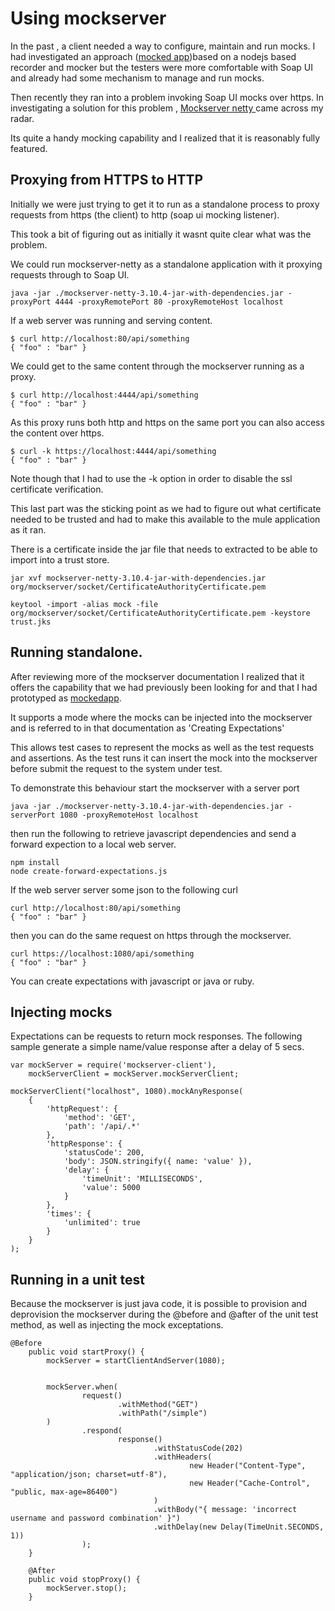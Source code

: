 # Using mockserver

In the past , a client needed a way to configure, maintain and run mocks. I had investigated an approach ([mocked app](https://docs.mulesoft.com/mule-user-guide/v/3.6/configuring-reconnection-strategies))based on a nodejs based recorder and mocker but the testers were more comfortable with Soap UI and already had some mechanism to manage and run mocks.

Then recently they ran into a problem invoking Soap UI mocks over https.  In investigating a solution for this problem ,
[Mockserver netty ](https://docs.mulesoft.com/mule-user-guide/v/3.6/configuring-reconnection-strategies) came across my radar.

Its quite a handy mocking capability and I realized that it is reasonably fully featured. 

## Proxying from HTTPS to HTTP

Initially we were just trying to get it to run as a standalone process to proxy requests from https (the client) to http (soap ui mocking listener).

This took a bit of figuring out as initially it wasnt quite clear what was the problem.

We could run mockserver-netty as a standalone application with it proxying requests through to Soap UI.  
```
java -jar ./mockserver-netty-3.10.4-jar-with-dependencies.jar -proxyPort 4444 -proxyRemotePort 80 -proxyRemoteHost localhost
```

If a web server was running and serving content.
```
$ curl http://localhost:80/api/something
{ "foo" : "bar" }
```

We could get to the same content through the mockserver running as a proxy.

```
$ curl http://localhost:4444/api/something
{ "foo" : "bar" }
```

As this proxy runs both http and https on the same port you can also access the content over https.
```
$ curl -k https://localhost:4444/api/something
{ "foo" : "bar" }
```

Note though that I had to use the -k option in order to disable the ssl certificate verification.

This last part was the sticking point as we had to figure out what certificate needed to be trusted and had to make this available to the mule application as it ran.

There is a certificate inside the jar file that needs to extracted to be able to import into a trust store.
```
jar xvf mockserver-netty-3.10.4-jar-with-dependencies.jar  org/mockserver/socket/CertificateAuthorityCertificate.pem

keytool -import -alias mock -file org/mockserver/socket/CertificateAuthorityCertificate.pem -keystore trust.jks
```

## Running standalone.

After reviewing more of the mockserver documentation I realized that it offers the capability that we had previously been looking for and that I had prototyped as
[mockedapp](https://github.com/bayeslife/mockedapp).

It supports a mode where the mocks can be injected into the mockserver and is referred to in that documentation as 'Creating Expectations'

This allows test cases to represent the mocks as well as the test requests and assertions. As the test runs it can insert the mock into the mockserver before submit the request to the system under test.

To demonstrate this behaviour start the mockserver with a server port
```
java -jar ./mockserver-netty-3.10.4-jar-with-dependencies.jar -serverPort 1080 -proxyRemoteHost localhost
```

then run the following to retrieve javascript dependencies
and send a forward expection to a local web server.
```
npm install
node create-forward-expectations.js
```

If the web server server some json to the following curl
```
curl http://localhost:80/api/something
{ "foo" : "bar" }
```
then you can do the same request on https through the mockserver.
```
curl https://localhost:1080/api/something
{ "foo" : "bar" }
```

You can create expectations with javascript or java or ruby.

## Injecting mocks

Expectations can be requests to return mock responses.
The following sample generate a simple name/value response after a delay of 5 secs.

```
var mockServer = require('mockserver-client'),
    mockServerClient = mockServer.mockServerClient;

mockServerClient("localhost", 1080).mockAnyResponse(
    {
        'httpRequest': {
            'method': 'GET',
            'path': '/api/.*'
        },
        'httpResponse': {
            'statusCode': 200,
            'body': JSON.stringify({ name: 'value' }),
            'delay': {
                'timeUnit': 'MILLISECONDS',
                'value': 5000
            }
        },
        'times': {
            'unlimited': true
        }
    }
);
```

## Running in a unit test

Because the mockserver is just java code, it is possible to provision and deprovision the mockserver during the @before and @after of the unit test method, as well as injecting the mock exceptations.

```
@Before
    public void startProxy() {
        mockServer = startClientAndServer(1080);


        mockServer.when(
                request()
                        .withMethod("GET")
                        .withPath("/simple")
        )
                .respond(
                        response()
                                .withStatusCode(202)
                                .withHeaders(
                                        new Header("Content-Type", "application/json; charset=utf-8"),
                                        new Header("Cache-Control", "public, max-age=86400")
                                )
                                .withBody("{ message: 'incorrect username and password combination' }")
                                .withDelay(new Delay(TimeUnit.SECONDS, 1))
                );
    }

    @After
    public void stopProxy() {
        mockServer.stop();
    }
```
